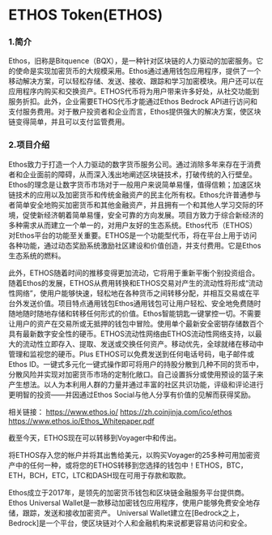 # ETHOS Token(ETHOS)

### 1.简介

Ethos，旧称是Bitquence（BQX），是一种针对区块链的人力驱动的加密服务。它的使命是实现加密货币的大规模采用。Ethos通过通用钱包应用程序，提供了一个移动解决方案，可以轻松存储、发送、接收、跟踪和学习加密模块。用户还可以在应用程序内购买和交换资产。ETHOS代币将为用户带来许多好处，从社交功能到服务折扣。此外，企业需要ETHOS代币才能通过Ethos Bedrock API进行访问和支付服务费用。对于散户投资者和企业而言，Ethos提供强大的解决方案，使区块链变得简单，并且可以支付监管费用。



### 2.项目介绍

Ethos致力于打造一个人力驱动的数字货币服务公司。通过消除多年来存在于消费者和企业面前的障碍，从而深入浅出地阐述区块链技术，打破传统的入行壁垒。Ethos的理念是让数字货币市场对于一般用户来说简单易懂，值得信赖；加速区块链技术的应用以及加密货币和传统金融资产的民主化所有权。Ethos允许普通参与者简单安全地购买加密货币和其他金融资产，并且拥有一个和其他人学习交际的环境，促使新经济朝着简单易懂，安全可靠的方向发展。项目方致力于综合新经济的多种需求从而建立一个单一的，对用户友好的生态系统。Ethos代币（ETHOS）对Ethos平台的功能至关重要。ETHOS是一个功能型代币，将在平台上用于访问各种功能，通过动态奖励系统激励社区建设和价值创造，并支付费用。它是Ethos生态系统的燃料。

此外，ETHOS随着时间的推移变得更加流动，它将用于重新平衡个别投资组合。随着Ethos的发展，ETHOS从费用转换和ETHOS交易对产生的流动性将形成“流动性网络”，使用户能够快速，轻松地在各种货币之间转移分配，并相互交易或在平台外发送价值。项目特点通用钱包Ethos通用钱包可让用户轻松、安全地免费随时随地随时随地存储和转移任何形式的价值。Ethos智能钥匙一键掌控一切。不需要让用户的资产在交易所或无抵押的钱包中冒险。使用单个最新安全密钥存储数百个具有最新数字安全性的硬币。ETHOS流动性网络由ETHOS流动性网络支持，以最大的流动性立即存入、提取、发送或交换任何资产。移动优先，全球就绪在移动中管理和监视您的硬币。Plus ETHOS可以免费发送到任何电话号码，电子邮件或Ethos ID。一键式多元化一键式操作即可将用户的持股分散到几种不同的货币中，分散风险并实现对加密货币市场的定制化敞口。自己设置拆分或使用预设的篮子来产生想法。以人为本利用人群的力量并通过丰富的社区共识功能，评级和评论进行更明智的投资——并因通过Ethos Social与他人分享有价值的见解而获得奖励。

相关链接：
https://www.ethos.io/
https://zh.coinjinja.com/ico/ethos
https://www.ethos.io/Ethos_Whitepaper.pdf

截至今天，ETHOS现在可以转移到Voyager中和传出。

将ETHOS存入您的帐户并将其出售给美元，以购买Voyager的25多种可用加密资产中的任何一种，或将您的ETHOS转移到您选择的钱包中！ETHOS，BTC，ETH，BCH，ETC，LTC和DASH现在可用于存款和取款。

Ethos成立于2017年，是领先的加密货币钱包和区块链金融服务平台提供商。Ethos Universal Wallet是一款移动加密钱包应用程序，使用户能够免费安全地存储，跟踪，发送和接收加密资产。 Universal Wallet建立在[Bedrock之上，Bedrock]是一个平台，使区块链对个人和金融机构来说都更容易访问和安全。
